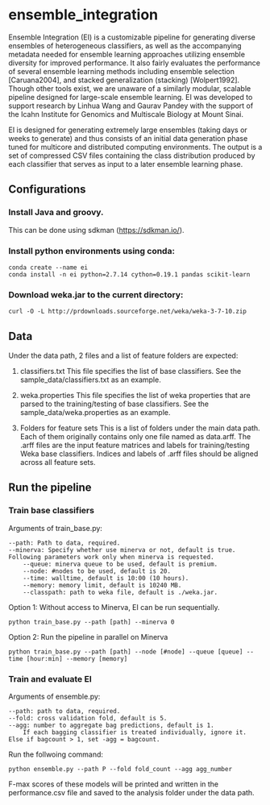 # ensemble_integration

Ensemble Integration (EI) is a customizable pipeline for generating diverse ensembles of heterogeneous classifiers, as well as the accompanying metadata needed for ensemble learning approaches utilizing ensemble diversity for improved performance. It also fairly evaluates the performance of several ensemble learning methods including ensemble selection [Caruana2004], and stacked generalization (stacking) [Wolpert1992]. Though other tools exist, we are unaware of a similarly modular, scalable pipeline designed for large-scale ensemble learning. EI was developed to support research by Linhua Wang and Gaurav Pandey with the support of the Icahn Institute for Genomics and Multiscale Biology at Mount Sinai.

EI is designed for generating extremely large ensembles (taking days or weeks to generate) and thus consists of an initial data generation phase tuned for multicore and distributed computing environments. The output is a set of compressed CSV files containing the class distribution produced by each classifier that serves as input to a later ensemble learning phase. 

## Configurations

### Install Java and groovy.

This can be done using sdkman (https://sdkman.io/).

### Install python environments using conda:

	conda create --name ei
	conda install -n ei python=2.7.14 cython=0.19.1 pandas scikit-learn

### Download weka.jar to the current directory:

	curl -O -L http://prdownloads.sourceforge.net/weka/weka-3-7-10.zip

## Data

Under the data path, 2 files and a list of feature folders are expected: 

1. classifiers.txt
This file specifies the list of base classifiers. See the sample_data/classifiers.txt as an example.

2. weka.properties
This file specifies the list of weka properties that are parsed to the training/testing of base classifiers. See the sample_data/weka.properties as an example.

3. Folders for feature sets
This is a list of folders under the main data path. Each of them originally contains only one file named as data.arff. The .arff files are the input feature matrices and labels for training/testing Weka base classifiers. Indices and labels of .arff files should be aligned across all feature sets. 

## Run the pipeline

### Train base classifiers

Arguments of train_base.py:

	--path: Path to data, required.
	--minerva: Specify whether use minerva or not, default is true. Following parameters work only when minerva is requested. 
		--queue: minerva queue to be used, default is premium. 
		--node: #nodes to be used, default is 20. 
		--time: walltime, default is 10:00 (10 hours).
		--memory: memory limit, default is 10240 MB.
		--classpath: path to weka file, default is ./weka.jar.

Option 1: Without access to Minerva, EI can be run sequentially.

	python train_base.py --path [path] --minerva 0 

Option 2: Run the pipeline in parallel on Minerva

	python train_base.py --path [path] --node [#node] --queue [queue] --time [hour:min] --memory [memory]

### Train and evaluate EI

Arguments of ensemble.py:

	--path: path to data, required.
	--fold: cross validation fold, default is 5.
	--agg: number to aggregate bag predictions, default is 1. 
		If each bagging classifier is treated individually, ignore it. Else if bagcount > 1, set -agg = bagcount. 

Run the follwoing command:

	python ensemble.py --path P --fold fold_count --agg agg_number

F-max scores of these models will be printed and written in the performance.csv file and saved to the analysis folder under the data path.
